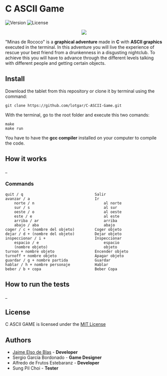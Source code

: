 # C ASCII Game

![Version](https://img.shields.io/github/manifest-json/v/lotgar/C-ASCII-Game?style=for-the-badge) ![License](https://img.shields.io/github/license/lotgar/C-ASCII-Game?style=for-the-badge)

<p align="center">
    <img src="https://raw.githubusercontent.com/lotgar/C-ASCII-Game/master/logo.png">
</p>

"Minas de Rococo" is a **graphical adventure** made in **C** with **ASCII graphics** executed in the terminal. In this adventure you will live the experience of rescue your best friend from a drunkenness in a disgusting nightclub. To achieve this you will have to advance through the different levels talking with different people and getting certain objects. 

## Install

Download the tablet from this repository or clone it by terminal using the command:

```shell
git clone https://github.com/lotgar/C-ASCII-Game.git
```

With the terminal, go to the root folder and execute this two comands:

```shell
make
make run
```

You have to have the **gcc compiler** installed on your computer to compile the code.

## How it works

_

### Commands

```shell
quit / q                                Salir
avanzar / a                             Ir
    norte / n                               al norte
    sur / s                                 al sur
    oeste / o                               al oeste
    este / e                                al este
    arriba / ar                             arriba
    abajo / aba                             abajo
coger / c + (nombre del objeto)         Coger objeto
dejar / d + (nombre del objeto)         Dejar objeto
inspeccionar / i +                      Inspeccionar
    espacio / e                             espacio
    (nombre objeto)                         objeto
turnon + nombre objeto                  Encender objeto
turnoff + nombre objeto                 Apagar objeto
guardar / g + nombre partida            Guardar
hablar / h + nombre personaje           Hablar
beber / b + copa                        Beber Copa
```

## How to run the tests

_

## License

C ASCII GAME is licensed under the [MIT License](https://github.com/lotgar/C-ASCII-Game/blob/master/LICENSE)

## Authors

- [Jaime Elso de Blas](https://jaimeelso.com/) - **Developer**
- Sergio García Bordonado - **Game Designer**
- Alfredo de Frutos Estebaranz - **Developer**
- Sung Pil Choi - **Tester**
